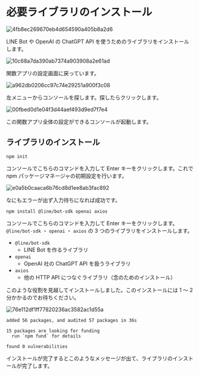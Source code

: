 # 必要ライブラリのインストール

![4fb8ec269670eb4d654590a405b8a2d6](https://i.gyazo.com/4fb8ec269670eb4d654590a405b8a2d6.png)

LINE Bot や OpenAI の ChatGPT API を使うためのライブラリをインストールします。

![10c68a7da390ab7374a903908a2e61ad](https://i.gyazo.com/10c68a7da390ab7374a903908a2e61ad.png)

関数アプリの設定画面に戻っています。

![a962db0206cc97c74e29251a900f3c08](https://i.gyazo.com/a962db0206cc97c74e29251a900f3c08.png)

左メニューからコンソールを探します。探したらクリックします。

![00fbed0d1e04f3d44aef493d9ed7f7e4](https://i.gyazo.com/00fbed0d1e04f3d44aef493d9ed7f7e4.png)

この関数アプリ全体の設定ができるコンソールが起動します。

## ライブラリのインストール

```
npm init
```

コンソールでこちらのコマンドを入力して Enter キーをクリックします。これで npm パッケージマネージャの初期設定を行います。

![e0a5b0caaca6b76cd8d1ee8ab3fac892](https://i.gyazo.com/e0a5b0caaca6b76cd8d1ee8ab3fac892.png)

なにもエラーが出ず入力待ちになれば成功です。

```
npm install @line/bot-sdk openai axios
```

コンソールでこちらのコマンドを入力して Enter キーをクリックします。`@line/bot-sdk` ・ `openai` ・ `axios` の 3 つのライブラリをインストールします。

- `@line/bot-sdk`
  - LINE Bot を作るライブラリ
- `openai`
  - OpenAI 社の ChatGPT API を扱うライブラリ
- `axios`
  - 他の HTTP API につなぐライブラリ（念のためのインストール）

このような役割を見越してインストールしました。このインストールには 1 ～ 2 分かかるのでお待ちください。

![76e112df1ff77820236ac3582ac1d55a](https://i.gyazo.com/76e112df1ff77820236ac3582ac1d55a.png)

```text
added 56 packages, and audited 57 packages in 36s

15 packages are looking for funding
  run `npm fund` for details

found 0 vulnerabilities
```

インストールが完了するとこのようなメッセージが出て、ライブラリのインストールが完了します。

